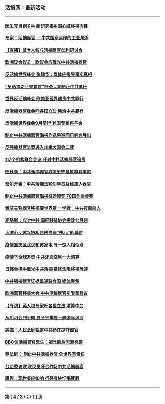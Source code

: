 ### 活摘网：最新活动
---
#### [医生充当刽子手 新研究揭中国心脏移植内幕](../../pages/nf5883/n13772291.md?09150430) 
#### [专家：活摘器官──中共国家运作的工业屠杀](../../pages/nf5883/n13761178.md?09150430) 
#### [【直播】普世人权与活摘器官牟利研讨会](../../pages/nf5883/n13425146.md?09150430) 
#### [欧洲议会议员：欧议会应曝光中共活摘器官](../../pages/nf5883/n13336571.md?09150430) 
#### [反活摘世界峰会 张锦华：媒体应报导事实真相](../../pages/nf5883/n13278502.md?09150430) 
#### [“反活摘之世界宣言”吁全人类制止中共暴行](../../pages/nf5883/n13259730.md?09150430) 
#### [世界反活摘峰会 欧美亚医界谴责中共罪行](../../pages/nf5883/n13253550.md?09150430) 
#### [反活摘器官峰会吁各国立法 惩治中共暴行](../../pages/nf5883/n13245052.md?09150430) 
#### [反活摘世界峰会9月举行 19国专家将与会](../../pages/nf5883/n13201492.md?09150430) 
#### [制止中共活摘器官海报作品将巡回日韩台展出](../../pages/nf5883/n13177791.md?09150430) 
#### [反强摘器官法案进入加拿大国会二读](../../pages/nf5883/n13033450.md?09150430) 
#### [117个机构联合会议 吁对中共活摘器官追责](../../pages/nf5883/n12775087.md?09150430) 
#### [田秋堇：中共活摘器官残忍恐怖是铁铮铮事实](../../pages/nf5883/n12702148.md?09150430) 
#### [吾尔开希：中共活摘法轮功学员及维族人器官](../../pages/nf5883/n12693197.md?09150430) 
#### [制止中共活摘器官海报征选颁奖 70国作品参赛](../../pages/nf5883/n12692050.md?09150430) 
#### [黄洁夫称器官移植要世界第一 学者：中共按需杀人](../../pages/nf5883/n12572329.md?09150430) 
#### [麦塔斯：应对中共 国际移植协会需改七原则](../../pages/nf5883/n12514711.md?09150430) 
#### [玉清心：武汉协和医院高调“换心”的幕后](../../pages/nf5883/n12298730.md?09150430) 
#### [疫情重灾区武汉和苏家屯 有一惊人相似点](../../pages/nf5883/n12150824.md?09150430) 
#### [疫情下全球追责 中共还面临另一大清算](../../pages/nf5883/n12070397.md?09150430) 
#### [日韩台携手曝光中共活摘 推修法阻移植旅游](../../pages/nf5883/n11712046.md?09150430) 
#### [中共强摘器官证据呈递联合国 媒体聚焦](../../pages/nf5883/n11546426.md?09150430) 
#### [欧洲器官移植大会 中共活摘器官引专家热议](../../pages/nf5883/n11539095.md?09150430) 
#### [【专访】英人权专家吁各国立法 清算中共](../../pages/nf5883/n11367315.md?09150430) 
#### [从川习会到伊朗 五分钟掌握一周国际风云](../../pages/nf5883/n11338520.md?09150430) 
#### [美媒：人民法庭裁定中共仍在掠夺器官](../../pages/nf5883/n11334897.md?09150430) 
#### [BBC访活摘器官医生：被洗脑后无罪恶感](../../pages/nf5883/n11335935.md?09150430) 
#### [英法庭： 制止中共活摘器官 全世界有责任](../../pages/nf5883/n11330691.md?09150430) 
#### [台监委访欧 欧议员吁合作反中共活摘器官](../../pages/nf5883/n11109190.md?09150430) 
#### [唐恩：现世报应如响 行恶者快忏悔赎罪](../../pages/nf5883/n11104016.md?09150430) 

---
#### 第 [ [4](./4.md?09150430) / [3](./3.md?09150430) / [2](./2.md?09150430) / [1](./1.md?09150430) ] 页
